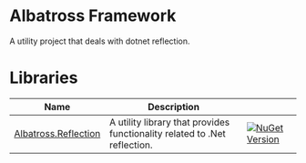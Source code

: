 # Albatross Framework
A utility project that deals with dotnet reflection.

# Libraries
|Name|Description||
|-|-|-|
|[Albatross.Reflection](./Albatross.Reflection/)|A utility library that provides functionality related to .Net reflection.|[![NuGet Version](https://img.shields.io/nuget/v/Albatross.Reflection)](https://www.nuget.org/packages/Albatross.Reflection)|
